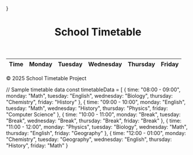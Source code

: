 
}<!DOCTYPE html>
<html lang="en">
<head>
  <meta charset="UTF-8">
  <meta name="viewport" content="width=device-width, initial-scale=1.0">
  <title>School Timetable</title>
  <link rel="stylesheet" href="style.css">
</head>
<body>
  <header>
    <h1>School Timetable</h1>
  </header>

  <main>
    <table id="timetable">
      <thead>
        <tr>
          <th>Time</th>
          <th>Monday</th>
          <th>Tuesday</th>
          <th>Wednesday</th>
          <th>Thursday</th>
          <th>Friday</th>
        </tr>
      </thead>
      <tbody>
        <!-
      </tbody>
    </table>
  </main>

  <footer>
    <p>© 2025 School Timetable Project</p>
  </footer>

  <script src="script.js"></script>
</body>
</html>// Sample timetable data
const timetableData = [
  { time: "08:00 - 09:00", monday: "Math", tuesday: "English", wednesday: "Biology", thursday: "Chemistry", friday: "History" },
  { time: "09:00 - 10:00", monday: "English", tuesday: "Math", wednesday: "History", thursday: "Physics", friday: "Computer Science" },
  { time: "10:00 - 11:00", monday: "Break", tuesday: "Break", wednesday: "Break", thursday: "Break", friday: "Break" },
  { time: "11:00 - 12:00", monday: "Physics", tuesday: "Biology", wednesday: "Math", thursday: "English", friday: "Geography" },
  { time: "12:00 - 01:00", monday: "Chemistry", tuesday: "Geography", wednesday: "English", thursday: "History", friday: "Math" }
